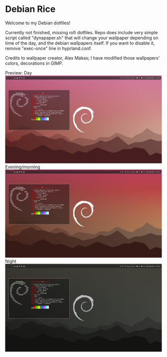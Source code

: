 # Debian Rice
Welcome to my Debian dotfiles!  

Currently not finished, missing rofi dotfiles. Repo does include very simple script called "dynapaper.sh" that will change your wallpaper depending on time of the day, and the debian wallpapers itself. If you want to disable it, remove "exec-once" line in hyprland.conf. 

Credits to wallpaper creator, Alex Makas; I have modified those wallpapers' colors, decorations in GIMP. 


Preview:
Day
![day](preview/day.png)
Evening/morning
![evening-morning](preview/morning_evening.png)
Night
![night](preview/night.png)
